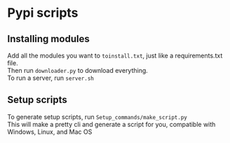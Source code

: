 # Pypi scripts
## Installing modules
Add all the modules you want to `toinstall.txt`, just like a requirements.txt file.  
Then run `downloader.py` to download everything.  
To run a server, run `server.sh`  
## Setup scripts
To generate setup scripts, run `Setup_commands/make_script.py`  
This will make a pretty cli and generate a script for you, compatible with Windows, Linux, and Mac OS